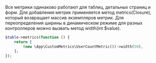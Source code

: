 Все метрики одинаково работают для таблиц, детальных страниц и форм.
Для добавления метрик применяется метод metrics(Closure), который возвращает массив экземпляров метрик.
Для переопределения ширины в динамическом режиме для разных контроллеров можно вызвать метод width(int $value). 

```php
$table->metrics(function () {
    return [
        (new \App\CustomMetrics\UserCountMetric())->width(50),
    ];
});
```
